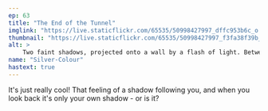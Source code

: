 ```yaml
---
ep: 63
title: "The End of the Tunnel"
imglink: "https://live.staticflickr.com/65535/50998427997_dffc953b6c_o.jpg"
thumbnail: "https://live.staticflickr.com/65535/50998427997_f3fa38f39b_q.jpg"
alt: >
    Two faint shadows, projected onto a wall by a flash of light. Between them is a darker shadow. The leftmost shadow holds the shoulders of the dark shadow, while the rightmost shadow holds the dark shadow's head - which is no longer attached to its body.
name: "Silver-Colour"
hastext: true
---
```

It's just really cool! That feeling of a shadow following you, and when you look back it's only your own shadow - or is it?